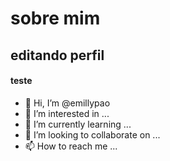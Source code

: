 # sobre mim

## editando perfil

#### teste

- 👋 Hi, I’m @emillypao
- 👀 I’m interested in ...
- 🌱 I’m currently learning ...
- 💞️ I’m looking to collaborate on ...
- 📫 How to reach me ...

<!---
emillypao/emillypao is a ✨ special ✨ repository because its `README.md` (this file) appears on your GitHub profile.
You can click the Preview link to take a look at your changes.
--->
